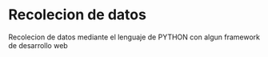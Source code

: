 
# Recolecion de datos

Recolecion de datos mediante el lenguaje de PYTHON con algun framework de desarrollo web 

